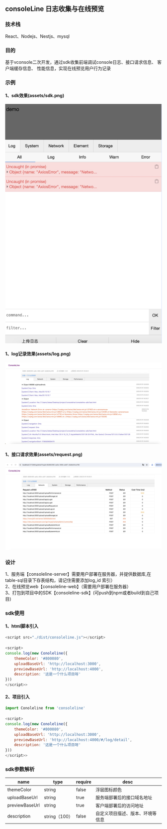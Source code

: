 ## consoleLine 日志收集与在线预览

### 技术栈
React、Nodejs、Nestjs、mysql

### 目的
基于vconsole二次开发，通过sdk收集前端调试console日志、接口请求信息、 客户端缓存信息、 性能信息，实现在线预览用户行为记录

### 示例
#### 1、sdk效果(assets/sdk.png)
![alt text](./assets/sdk.png)
#### 1、log记录效果(assets/log.png)
![alt text](./assets/log.png)
#### 1、接口请求效果(assets/request.png)
![alt text](./assets/request.png)

### 设计
1、服务端【consoleline-server】需要用户部署在服务器，并提供数据库,在table-sql目录下存表结构，请记住需要添加log_id 索引）<br/>
2、在线预览web【consoleline-web】（需要用户部署在服务器）<br/>
3、打包到项目中的SDK【consoleline-sdk】(可push到npm或者build到自己项目) <br/>

### sdk使用
#### 1、html脚本引入
```js
<script src="./dist/consoleline.js"></script>

<script>
console.log(new Conoleline({
    themeColor: '#800080',
    uploadBaseUrl: 'http://localhost:3000',
    previewBaseUrl: 'http://localhost:4000',
    description: '这是一个什么项目呀'
}))
</script>>
```

#### 2、项目引入
```js
import Conoleline from 'consoleline' 

<script>
console.log(new Conoleline({
    themeColor: '#800080',
    uploadBaseUrl: 'http://localhost:3000',
    previewBaseUrl: 'http://localhost:4000/#/log/detail',
    description: '这是一个什么项目呀'
}))
</script>>
```

### sdk参数解析
| name | type | require | desc |
| -- | ---- | --- | ------ |
| themeColor | string | false | 浮层图标颜色 |
|  uploadBaseUrl | string | true | 服务端部署后的接口域名地址 |
| previewBaseUrl | string | true | 客户端部署后的访问地址 |
| description | string（100） | false | 自定义项目描述、版本、环境等信息 |
